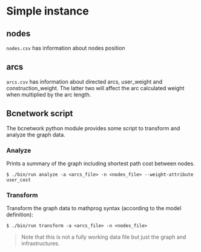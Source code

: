# Simple instance

## nodes

`nodes.csv` has information about nodes position

## arcs

`arcs.csv` has information about directed arcs, user_weight and construction_weight.
The latter two will affect the arc calculated weight when multiplied by the arc length.

## Bcnetwork script

The bcnetwork python module provides some script to transform and analyze the graph data.

### Analyze

Prints a summary of the graph including shortest path cost between nodes.

```
$ ./bin/run analyze -a <arcs_file> -n <nodes_file> --weight-attribute user_cost
```

### Transform

Transform the graph data to mathprog syntax (according to the model definition):

```
$ ./bin/run transform -a <arcs_file> -n <nodes_file>
```

> Note that this is not a fully working data file but just the graph and infrastructures.
